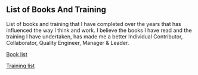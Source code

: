 ## List of Books And Training

List of books and training that I have completed over the years that has influenced the way I think and work.  I believe the books I have read and the training I have undertaken, has made me a better Individual Contributor, Collaborator, Quality Engineer, Manager & Leader. 

[Book list](https://github.com/Chuckos/Learning-and-Books/blob/master/Books.md)

[Training list](https://github.com/Chuckos/Learning-and-Books/blob/master/Training.md)

